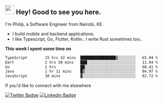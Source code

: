 <h2><img src="https://slackmojis.com/emojis/3643-cool-doge/download" width="30"/> Hey! Good to see you here.</h2>

<p>I'm Philip, a Software Engineer from Nairobi, KE. 

- I build mobile and backend applications.
- I like Typescript, Go, Flutter, Kotlin.. I write Rust sometimes too..</p>

**This week I spent some time on**
<!--START_SECTION:waka-->

```txt
TypeScript        15 hrs 42 mins  ████████████████▒░░░░░░░░   65.94 %
Dart              2 hrs 50 mins   ███░░░░░░░░░░░░░░░░░░░░░░   11.94 %
Go                2 hrs           ██░░░░░░░░░░░░░░░░░░░░░░░   08.41 %
Java              1 hr 11 mins    █▒░░░░░░░░░░░░░░░░░░░░░░░   04.97 %
JavaScript        38 mins         ▓░░░░░░░░░░░░░░░░░░░░░░░░   02.72 %
```

<!--END_SECTION:waka-->

If you'd like to connect with me elsewhere

[![Twitter Badge](https://img.shields.io/badge/-Twitter-1ca0f1?style=flat-square&labelColor=1ca0f1&logo=twitter&logoColor=white&link=https://twitter.com/_diogorodrigues)](https://twitter.com/kimathiphil)  [![Linkedin Badge](https://img.shields.io/badge/-LinkedIn-blue?style=flat-square&logo=Linkedin&logoColor=white&link=https://www.linkedin.com/in/philip-kimathi-2604a9114/)](https://www.linkedin.com/in/philip-kimathi-2604a9114/)
